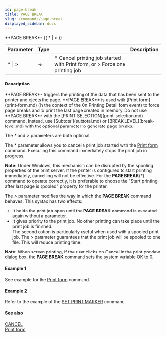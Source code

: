 ```yaml
---
id: page-break
title: PAGE BREAK
slug: /commands/page-break
displayed_sidebar: docs
---
```


<!--REF #_command_.PAGE BREAK.Syntax-->**PAGE BREAK** {( * | > )}<!-- END REF-->
<!--REF #_command_.PAGE BREAK.Params-->
| Parameter | Type |  | Description |
| --- | --- | --- | --- |
| * &#124; > | &srarr; | * Cancel printing job started with Print form, or > Force one printing job |

<!-- END REF-->

#### Description 

<!--REF #_command_.PAGE BREAK.Summary-->**PAGE BREAK** triggers the printing of the data that has been sent to the printer and ejects the page.<!-- END REF--> **PAGE BREAK** is used with [Print form](print-form.md) (in the context of the On Printing Detail form event) to force page breaks and to print the last page created in memory. Do not use **PAGE BREAK** with the [PRINT SELECTION](print-selection.md) command. Instead, use [Subtotal](subtotal.md) or [BREAK LEVEL](break-level.md) with the optional parameter to generate page breaks.

The *\** and *\>* parameters are both optional.

The *\** parameter allows you to cancel a print job started with the [Print form](print-form.md) command. Executing this command immediately stops the print job in progress.

**Note:** Under Windows, this mechanism can be disrupted by the spooling properties of the print server. If the printer is configured to start printing immediately, cancelling will not be effective. For the **PAGE BREAK**(\*) command to operate correctly, it is preferable to choose the "Start printing after last page is spooled" property for the printer. 

The *\>* parameter modifies the way in which the **PAGE BREAK** command behaves. This syntax has two effects:

* It holds the print job open until the **PAGE BREAK** command is executed again without a parameter.
* It gives priority to the print job. No other printing can take place until the print job is finished.  
The second option is particularly useful when used with a spooled print job. The > parameter guarantees that the print job will be spooled to one file. This will reduce printing time.

**Note:** When screen printing, if the user clicks on Cancel in the print preview dialog box, the **PAGE BREAK** command sets the system variable OK to 0.

#### Example 1 

See example for the [Print form](print-form.md) command.

#### Example 2 

Refer to the example of the [SET PRINT MARKER](set-print-marker.md) command.

#### See also 

[CANCEL](cancel.md)  
[Print form](print-form.md)  